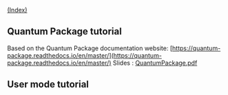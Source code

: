 [(Index)](https://dtraore97.github.io/)

## Quantum Package tutorial
Based on the Quantum Package documentation website: [https://quantum-package.readthedocs.io/en/master/](https://quantum-package.readthedocs.io/en/master/)
Slides : [QuantumPackage.pdf](https://dtraore97.github.io/QuantumPackage.pdf)

## User mode tutorial

